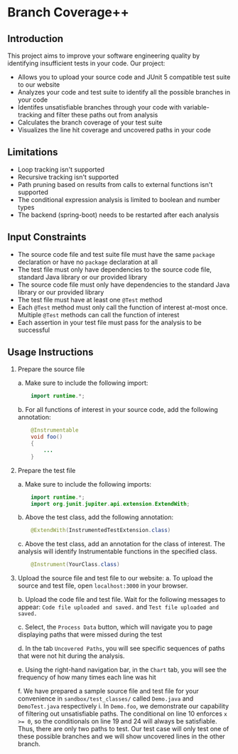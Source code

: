 # Branch Coverage++

## Introduction
This project aims to improve your software engineering quality by identifying insufficient tests in your code. Our
project:

- Allows you to upload your source code and JUnit 5 compatible test suite to our website
- Analyzes your code and test suite to identify all the possible branches in your code
- Identifes unsatisfiable branches through your code with variable-tracking and filter these paths out from
  analysis
- Calculates the branch coverage of your test suite
- Visualizes the line hit coverage and uncovered paths in your code

## Limitations
- Loop tracking isn't supported
- Recursive tracking isn't supported
- Path pruning based on results from calls to external functions isn't supported
- The conditional expression analysis is limited to boolean and number types
- The backend (spring-boot) needs to be restarted after each analysis

## Input Constraints
- The source code file and test suite file must have the same `package` declaration or have no `package` declaration at all
- The test file must only have dependencies to the source code file, standard Java library or our provided library
- The source code file must only have dependencies to the standard Java library or our provided library
- The test file must have at least one `@Test` method
- Each `@Test` method must only call the function of interest at-most once. Multiple `@Test` methods can call the function of interest
- Each assertion in your test file must pass for the analysis to be successful

## Usage Instructions
1. Prepare the source file

    a. Make sure to include the following import:
    ```java
        import runtime.*;
    ```
    b. For all functions of interest in your source code, add the following annotation:
    ```java
        @Instrumentable
        void foo()
        {
            ...
        }
    ```

2. Prepare the test file

    a. Make sure to include the following imports:
    ```java
        import runtime.*;
        import org.junit.jupiter.api.extension.ExtendWith;
    ```
    b. Above the test class, add the following annotation:
    ```java
        @ExtendWith(InstrumentedTestExtension.class)
    ```
    c. Above the test class, add an annotation for the class of interest. The analysis will identify Instrumentable
       functions in the specified class.
    ```java
        @Instrument(YourClass.class)
    ```

3. Upload the source file and test file to our website:
    a. To upload the source and test file, open `localhost:3000` in your browser.

    b. Upload the code file and test file. Wait for the following messages to appear: `Code file uploaded and saved.`
    and `Test file uploaded and saved.`

    c. Select, the `Process Data` button, which will navigate you to page displaying paths that were missed during the test

    d. In the tab `Uncovered Paths`, you will see specific sequences of paths that were not hit during the analysis.

    e. Using the right-hand navigation bar, in the `Chart` tab, you will see the frequency of how many times each line
    was hit

    f. We have prepared a sample source file and test file for your convenience in `sandbox/test_classes/` called
    `Demo.java` and `DemoTest.java` respectively
        i. In `Demo.foo`, we demonstrate our capability of filtering out unsatisfiable paths. The conditional on line
           10 enforces `x >= 0`, so the conditionals on line 19 and 24 will always be satisfiable. Thus, there are only
           two paths to test. Our test case will only test one of these possible branches and we will show uncovered lines
           in the other branch.
